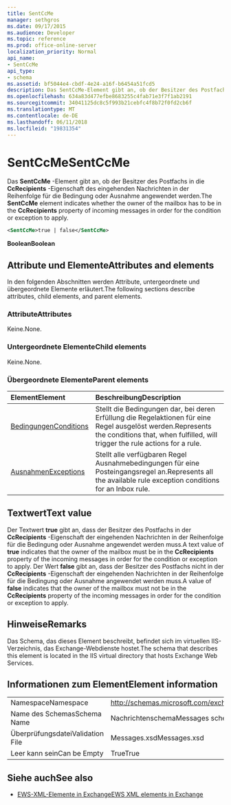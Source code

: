 ```yaml
---
title: SentCcMe
manager: sethgros
ms.date: 09/17/2015
ms.audience: Developer
ms.topic: reference
ms.prod: office-online-server
localization_priority: Normal
api_name:
- SentCcMe
api_type:
- schema
ms.assetid: bf5044e4-cbdf-4e24-a16f-b6454a51fcd5
description: Das SentCcMe-Element gibt an, ob der Besitzer des Postfachs in die CcRecipients-Eigenschaft des eingehenden Nachrichten in der Reihenfolge für die Bedingung oder Ausnahme angewendet werden.
ms.openlocfilehash: 634a83d477efbe8683255c4fab71e3f7f1ab2191
ms.sourcegitcommit: 34041125dc8c5f993b21cebfc4f8b72f0fd2cb6f
ms.translationtype: MT
ms.contentlocale: de-DE
ms.lasthandoff: 06/11/2018
ms.locfileid: "19831354"
---
```

# <a name="sentccme"></a><span data-ttu-id="1efbf-103">SentCcMe</span><span class="sxs-lookup"><span data-stu-id="1efbf-103">SentCcMe</span></span>

<span data-ttu-id="1efbf-104">Das **SentCcMe** -Element gibt an, ob der Besitzer des Postfachs in die **CcRecipients** -Eigenschaft des eingehenden Nachrichten in der Reihenfolge für die Bedingung oder Ausnahme angewendet werden.</span><span class="sxs-lookup"><span data-stu-id="1efbf-104">The **SentCcMe** element indicates whether the owner of the mailbox has to be in the **CcRecipients** property of incoming messages in order for the condition or exception to apply.</span></span> 
  
```XML
<SentCcMe>true | false</SentCcMe>
```

 <span data-ttu-id="1efbf-105">**Boolean**</span><span class="sxs-lookup"><span data-stu-id="1efbf-105">**Boolean**</span></span>
## <a name="attributes-and-elements"></a><span data-ttu-id="1efbf-106">Attribute und Elemente</span><span class="sxs-lookup"><span data-stu-id="1efbf-106">Attributes and elements</span></span>

<span data-ttu-id="1efbf-107">In den folgenden Abschnitten werden Attribute, untergeordnete und übergeordnete Elemente erläutert.</span><span class="sxs-lookup"><span data-stu-id="1efbf-107">The following sections describe attributes, child elements, and parent elements.</span></span>
  
### <a name="attributes"></a><span data-ttu-id="1efbf-108">Attribute</span><span class="sxs-lookup"><span data-stu-id="1efbf-108">Attributes</span></span>

<span data-ttu-id="1efbf-109">Keine.</span><span class="sxs-lookup"><span data-stu-id="1efbf-109">None.</span></span>
  
### <a name="child-elements"></a><span data-ttu-id="1efbf-110">Untergeordnete Elemente</span><span class="sxs-lookup"><span data-stu-id="1efbf-110">Child elements</span></span>

<span data-ttu-id="1efbf-111">Keine.</span><span class="sxs-lookup"><span data-stu-id="1efbf-111">None.</span></span>
  
### <a name="parent-elements"></a><span data-ttu-id="1efbf-112">Übergeordnete Elemente</span><span class="sxs-lookup"><span data-stu-id="1efbf-112">Parent elements</span></span>

|<span data-ttu-id="1efbf-113">**Element**</span><span class="sxs-lookup"><span data-stu-id="1efbf-113">**Element**</span></span>|<span data-ttu-id="1efbf-114">**Beschreibung**</span><span class="sxs-lookup"><span data-stu-id="1efbf-114">**Description**</span></span>|
|:-----|:-----|
|[<span data-ttu-id="1efbf-115">Bedingungen</span><span class="sxs-lookup"><span data-stu-id="1efbf-115">Conditions</span></span>](conditions.md) <br/> |<span data-ttu-id="1efbf-116">Stellt die Bedingungen dar, bei deren Erfüllung die Regelaktionen für eine Regel ausgelöst werden.</span><span class="sxs-lookup"><span data-stu-id="1efbf-116">Represents the conditions that, when fulfilled, will trigger the rule actions for a rule.</span></span>  <br/> |
|[<span data-ttu-id="1efbf-117">Ausnahmen</span><span class="sxs-lookup"><span data-stu-id="1efbf-117">Exceptions</span></span>](exceptions.md) <br/> |<span data-ttu-id="1efbf-118">Stellt alle verfügbaren Regel Ausnahmebedingungen für eine Posteingangsregel an.</span><span class="sxs-lookup"><span data-stu-id="1efbf-118">Represents all the available rule exception conditions for an Inbox rule.</span></span>  <br/> |
   
## <a name="text-value"></a><span data-ttu-id="1efbf-119">Textwert</span><span class="sxs-lookup"><span data-stu-id="1efbf-119">Text value</span></span>

<span data-ttu-id="1efbf-120">Der Textwert **true** gibt an, dass der Besitzer des Postfachs in der **CcRecipients** -Eigenschaft der eingehenden Nachrichten in der Reihenfolge für die Bedingung oder Ausnahme angewendet werden muss.</span><span class="sxs-lookup"><span data-stu-id="1efbf-120">A text value of **true** indicates that the owner of the mailbox must be in the **CcRecipients** property of the incoming messages in order for the condition or exception to apply.</span></span> <span data-ttu-id="1efbf-121">Der Wert **false** gibt an, dass der Besitzer des Postfachs nicht in der **CcRecipients** -Eigenschaft der eingehenden Nachrichten in der Reihenfolge für die Bedingung oder Ausnahme angewendet werden muss.</span><span class="sxs-lookup"><span data-stu-id="1efbf-121">A value of **false** indicates that the owner of the mailbox must not be in the **CcRecipients** property of the incoming messages in order for the condition or exception to apply.</span></span> 
  
## <a name="remarks"></a><span data-ttu-id="1efbf-122">Hinweise</span><span class="sxs-lookup"><span data-stu-id="1efbf-122">Remarks</span></span>

<span data-ttu-id="1efbf-123">Das Schema, das dieses Element beschreibt, befindet sich im virtuellen IIS-Verzeichnis, das Exchange-Webdienste hostet.</span><span class="sxs-lookup"><span data-stu-id="1efbf-123">The schema that describes this element is located in the IIS virtual directory that hosts Exchange Web Services.</span></span>
  
## <a name="element-information"></a><span data-ttu-id="1efbf-124">Informationen zum Element</span><span class="sxs-lookup"><span data-stu-id="1efbf-124">Element information</span></span>

|||
|:-----|:-----|
|<span data-ttu-id="1efbf-125">Namespace</span><span class="sxs-lookup"><span data-stu-id="1efbf-125">Namespace</span></span>  <br/> |http://schemas.microsoft.com/exchange/services/2006/messages  <br/> |
|<span data-ttu-id="1efbf-126">Name des Schemas</span><span class="sxs-lookup"><span data-stu-id="1efbf-126">Schema Name</span></span>  <br/> |<span data-ttu-id="1efbf-127">Nachrichtenschema</span><span class="sxs-lookup"><span data-stu-id="1efbf-127">Messages schema</span></span>  <br/> |
|<span data-ttu-id="1efbf-128">Überprüfungsdatei</span><span class="sxs-lookup"><span data-stu-id="1efbf-128">Validation File</span></span>  <br/> |<span data-ttu-id="1efbf-129">Messages.xsd</span><span class="sxs-lookup"><span data-stu-id="1efbf-129">Messages.xsd</span></span>  <br/> |
|<span data-ttu-id="1efbf-130">Leer kann sein</span><span class="sxs-lookup"><span data-stu-id="1efbf-130">Can be Empty</span></span>  <br/> |<span data-ttu-id="1efbf-131">True</span><span class="sxs-lookup"><span data-stu-id="1efbf-131">True</span></span>  <br/> |
   
## <a name="see-also"></a><span data-ttu-id="1efbf-132">Siehe auch</span><span class="sxs-lookup"><span data-stu-id="1efbf-132">See also</span></span>



- [<span data-ttu-id="1efbf-133">EWS-XML-Elemente in Exchange</span><span class="sxs-lookup"><span data-stu-id="1efbf-133">EWS XML elements in Exchange</span></span>](ews-xml-elements-in-exchange.md)


